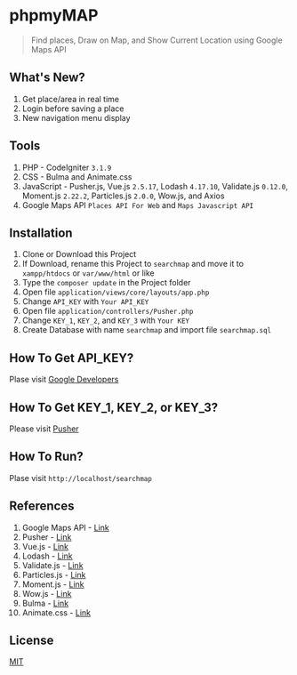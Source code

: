 # phpmyMAP
> Find places, Draw on Map, and Show Current Location using Google Maps API

## What's New?
1. Get place/area in real time
2. Login before saving a place
3. New navigation menu display

## Tools
1. PHP - CodeIgniter `3.1.9`
2. CSS - Bulma and Animate.css
3. JavaScript - Pusher.js, Vue.js `2.5.17`, Lodash `4.17.10`, Validate.js `0.12.0`, Moment.js `2.22.2`, Particles.js `2.0.0`, Wow.js, and Axios
4. Google Maps API `Places API For Web` and `Maps Javascript API`

## Installation
1. Clone or Download this Project
2. If Download, rename this Project to `searchmap` and move it to `xampp/htdocs` or `var/www/html` or like
3. Type the `composer update` in the Project folder
4. Open file `application/views/core/layouts/app.php`
5. Change `API_KEY` with `Your API_KEY`
6. Open file `application/controllers/Pusher.php`
7. Change `KEY_1`, `KEY_2`, and `KEY_3` with `Your KEY`
8. Create Database with name `searchmap` and import file `searchmap.sql`

## How To Get API_KEY?
Plase visit [Google Developers](https://developers.google.com/maps/documentation/javascript/get-api-key)

## How To Get KEY_1, KEY_2, or KEY_3?
Please visit [Pusher](https://pusher.com)

## How To Run?
Plase visit `http://localhost/searchmap`

## References
1. Google Maps API - [Link](https://developers.google.com/maps/documentation)
2. Pusher - [Link](https://pusher.com)
2. Vue.js - [Link](https://vuejs.org)
3. Lodash - [Link](https://lodash.com)
4. Validate.js - [Link](https://validatejs.org)
5. Particles.js - [Link](https://github.com/VincentGarreau/particles.js)
6. Moment.js - [Link](https://momentjs.com)
7. Wow.js - [Link](https://wowjs.uk)
8. Bulma - [Link](https://bulma.io)
9. Animate.css - [Link](https://daneden.github.io/animate.css)

## License
[MIT](https://github.com/andriannus/searchmap/blob/master/LICENSE)
